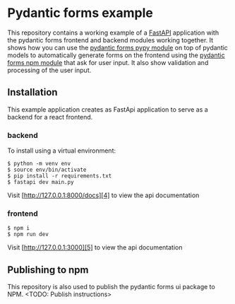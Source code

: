 # Pydantic forms example

This repository contains a working example of a [FastAPI][1] application with the pydantic forms frontend and backend modules working together.
It shows how you can use the [pydantic forms pypy module][2] on top of pydantic models to automatically generate forms on the frontend using the [pydantic forms npm module][3] that ask for user input. It also show validation and processing of the user input.

## Installation

This example application creates as FastApi application to serve as a backend for a react frontend.

### backend

To install using a virtual environment:

```
$ python -m venv env
$ source env/bin/activate
$ pip install -r requirements.txt
$ fastapi dev main.py
```

Visit [http://127.0.0.1:8000/docs][4] to view the api documentation

### frontend

```
$ npm i
$ npm run dev
```

Visit [http://127.0.0.1:3000][5] to view the api documentation

## Publishing to npm

This repository is also used to publish the pydantic forms ui package to NPM.
<TODO: Publish instructions>

[1]: https://fastapi.tiangolo.com/
[2]: https://pypi.org/project/pydantic-forms
[3]: https://www.npmjs.com/package/pydantic-forms
[4]: http://127.0.0.1:8000/docs
[5]: http://127.0.0.1:3000
